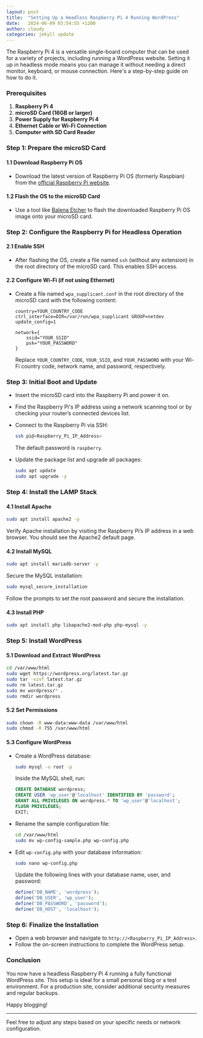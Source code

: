 ```yaml
---
layout: post
title:  "Setting Up a Headless Raspberry Pi 4 Running WordPress"
date:   2024-06-09 03:54:55 +1200
author: cloudy
categories: jekyll update
---
```



The Raspberry Pi 4 is a versatile single-board computer that can be used for a variety of projects, including running a WordPress website. Setting it up in headless mode means you can manage it without needing a direct monitor, keyboard, or mouse connection. Here's a step-by-step guide on how to do it.

### Prerequisites



1. **Raspberry Pi 4**
2. **microSD Card (16GB or larger)**
3. **Power Supply for Raspberry Pi 4**
4. **Ethernet Cable or Wi-Fi Connection**
5. **Computer with SD Card Reader**

### Step 1: Prepare the microSD Card

#### 1.1 Download Raspberry Pi OS

- Download the latest version of Raspberry Pi OS (formerly Raspbian) from the [official Raspberry Pi website](https://www.raspberrypi.org/software/operating-systems/).

#### 1.2 Flash the OS to the microSD Card

- Use a tool like [Balena Etcher](https://www.balena.io/etcher/) to flash the downloaded Raspberry Pi OS image onto your microSD card.

### Step 2: Configure the Raspberry Pi for Headless Operation

#### 2.1 Enable SSH

- After flashing the OS, create a file named `ssh` (without any extension) in the root directory of the microSD card. This enables SSH access.

#### 2.2 Configure Wi-Fi (if not using Ethernet)

- Create a file named `wpa_supplicant.conf` in the root directory of the microSD card with the following content:

  ```
  country=YOUR_COUNTRY_CODE
  ctrl_interface=DIR=/var/run/wpa_supplicant GROUP=netdev
  update_config=1

  network={
      ssid="YOUR_SSID"
      psk="YOUR_PASSWORD"
  }
  ```

  Replace `YOUR_COUNTRY_CODE`, `YOUR_SSID`, and `YOUR_PASSWORD` with your Wi-Fi country code, network name, and password, respectively.

### Step 3: Initial Boot and Update

- Insert the microSD card into the Raspberry Pi and power it on.
- Find the Raspberry Pi's IP address using a network scanning tool or by checking your router’s connected devices list.
- Connect to the Raspberry Pi via SSH:
  
  ```sh
  ssh pi@<Raspberry_Pi_IP_Address>
  ```

  The default password is `raspberry`.

- Update the package list and upgrade all packages:

  ```sh
  sudo apt update
  sudo apt upgrade -y
  ```

### Step 4: Install the LAMP Stack

#### 4.1 Install Apache

  ```sh
  sudo apt install apache2 -y
  ```

  Verify Apache installation by visiting the Raspberry Pi’s IP address in a web browser. You should see the Apache2 default page.

#### 4.2 Install MySQL

  ```sh
  sudo apt install mariadb-server -y
  ```

  Secure the MySQL installation:

  ```sh
  sudo mysql_secure_installation
  ```

  Follow the prompts to set the root password and secure the installation.

#### 4.3 Install PHP

  ```sh
  sudo apt install php libapache2-mod-php php-mysql -y
  ```

### Step 5: Install WordPress

#### 5.1 Download and Extract WordPress

  ```sh
  cd /var/www/html
  sudo wget https://wordpress.org/latest.tar.gz
  sudo tar -xzvf latest.tar.gz
  sudo rm latest.tar.gz
  sudo mv wordpress/* .
  sudo rmdir wordpress
  ```

#### 5.2 Set Permissions

  ```sh
  sudo chown -R www-data:www-data /var/www/html
  sudo chmod -R 755 /var/www/html
  ```

#### 5.3 Configure WordPress

- Create a WordPress database:

  ```sh
  sudo mysql -u root -p
  ```

  Inside the MySQL shell, run:

  ```sql
  CREATE DATABASE wordpress;
  CREATE USER 'wp_user'@'localhost' IDENTIFIED BY 'password';
  GRANT ALL PRIVILEGES ON wordpress.* TO 'wp_user'@'localhost';
  FLUSH PRIVILEGES;
  EXIT;
  ```

- Rename the sample configuration file:

  ```sh
  cd /var/www/html
  sudo mv wp-config-sample.php wp-config.php
  ```

- Edit `wp-config.php` with your database information:

  ```sh
  sudo nano wp-config.php
  ```

  Update the following lines with your database name, user, and password:

  ```php
  define('DB_NAME', 'wordpress');
  define('DB_USER', 'wp_user');
  define('DB_PASSWORD', 'password');
  define('DB_HOST', 'localhost');
  ```

### Step 6: Finalize the Installation

- Open a web browser and navigate to `http://<Raspberry_Pi_IP_Address>`.
- Follow the on-screen instructions to complete the WordPress setup.

### Conclusion

You now have a headless Raspberry Pi 4 running a fully functional WordPress site. This setup is ideal for a small personal blog or a test environment. For a production site, consider additional security measures and regular backups.

Happy blogging!

---

Feel free to adjust any steps based on your specific needs or network configuration.
